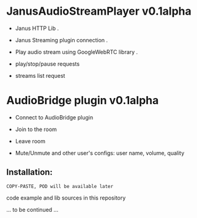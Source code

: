 # JanusAudioStreamPlayer v0.1alpha

- Janus HTTP Lib . 

- Janus Streaming plugin connection . 

- Play audio stream using GoogleWebRTC library . 

- play/stop/pause requests

- streams list request
    
# AudioBridge plugin v0.1alpha

- Connect to AudioBridge plugin

- Join to the room

- Leave room

- Mute/Unmute and other user's configs: user name, volume, quality


## Installation:

    COPY-PASTE, POD will be available later


code example and lib sources in this repository

    
... to be continued ...
